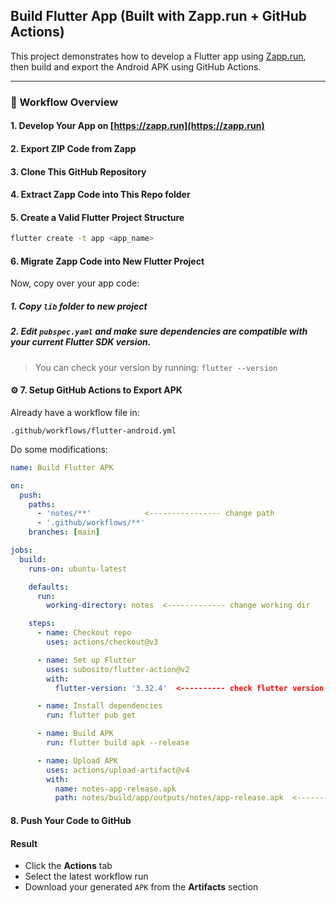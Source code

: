 
## Build Flutter App (Built with Zapp.run + GitHub Actions)

This project demonstrates how to develop a Flutter app using [Zapp.run](https://zapp.run), then build and export the Android APK using GitHub Actions.

---

### 🚀 Workflow Overview

#### 1. Develop Your App on [https://zapp.run](https://zapp.run)

#### 2. Export ZIP Code from Zapp

#### 3. Clone This GitHub Repository

#### 4. Extract Zapp Code into This Repo folder

#### 5. Create a Valid Flutter Project Structure

```bash
flutter create -t app <app_name>
```

#### 6. Migrate Zapp Code into New Flutter Project

Now, copy over your app code:

##### 1. Copy `lib` folder to new project
##### 2. Edit `pubspec.yaml` and make sure dependencies are compatible with your current Flutter SDK version.  

> You can check your version by running: `flutter --version`


#### ⚙️ 7. Setup GitHub Actions to Export APK

Already have a workflow file in:

```
.github/workflows/flutter-android.yml
```

Do some modifications:

```yaml
name: Build Flutter APK

on:
  push:
    paths:
      - 'notes/**'            <---------------- change path
      - '.github/workflows/**'
    branches: [main]

jobs:
  build:
    runs-on: ubuntu-latest

    defaults:
      run:
        working-directory: notes  <------------- change working dir

    steps:
      - name: Checkout repo
        uses: actions/checkout@v3

      - name: Set up Flutter
        uses: subosito/flutter-action@v2
        with:
          flutter-version: '3.32.4'  <---------- check flutter version

      - name: Install dependencies
        run: flutter pub get

      - name: Build APK
        run: flutter build apk --release

      - name: Upload APK
        uses: actions/upload-artifact@v4
        with:
          name: notes-app-release.apk
          path: notes/build/app/outputs/notes/app-release.apk  <----------------- change folder name
```

#### 8. Push Your Code to GitHub

#### Result

- Click the **Actions** tab
- Select the latest workflow run
- Download your generated `APK` from the **Artifacts** section

